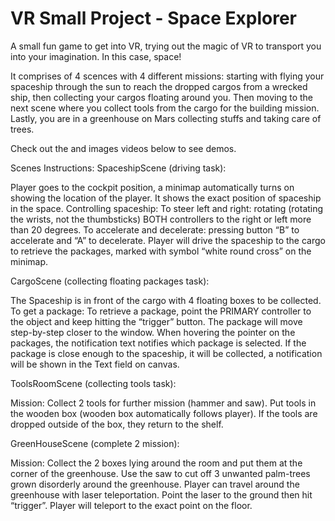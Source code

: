 # VR Small Project - Space Explorer 
A small fun game to get into VR, trying out the magic of VR to transport you into your imagination. In this case, space!

It comprises of 4 scences with 4 different missions: starting with flying your spaceship through the sun to reach the dropped cargos from a wrecked ship, then collecting your cargos floating around you. Then moving to the next scene where you collect tools from the cargo for the building mission. Lastly, you are in a greenhouse on Mars collecting stuffs and taking care of trees. 

Check out the and images videos below to see demos.


Scenes Instructions:
SpaceshipScene (driving task):


Player goes to the cockpit position, a minimap automatically turns on showing the location of the player. It shows the exact position of spaceship in the space.
Controlling spaceship:
To steer left and right: rotating (rotating the wrists, not the thumbsticks) BOTH controllers to the right or left more than 20 degrees.
To accelerate and decelerate: pressing button “B” to accelerate and “A” to decelerate. 
Player will drive the spaceship to the cargo to retrieve the packages, marked with symbol “white round cross” on the minimap.

CargoScene (collecting floating packages task):

The Spaceship is in front of the cargo with 4 floating boxes to be collected. 
To get a package:
To retrieve a package, point the PRIMARY controller to the object and keep hitting the “trigger” button. The package will move step-by-step closer to the window. 
When hovering the pointer on the packages, the notification text notifies which package is selected.
If the package is close enough to the spaceship, it will be collected, a notification will be shown in the Text field on canvas.


ToolsRoomScene (collecting tools task):

Mission: Collect 2 tools for further mission (hammer and saw).
Put tools in the wooden box (wooden box automatically follows player). If the tools are dropped outside of the box, they return to the shelf.


GreenHouseScene (complete 2 mission):

Mission: 
Collect the 2 boxes lying around the room and put them at the corner of the greenhouse.
Use the saw to cut off 3 unwanted palm-trees grown disorderly around the greenhouse. 
Player can travel around the greenhouse with laser teleportation. Point the laser to the ground then hit “trigger”. Player will teleport to the exact point on the floor.
